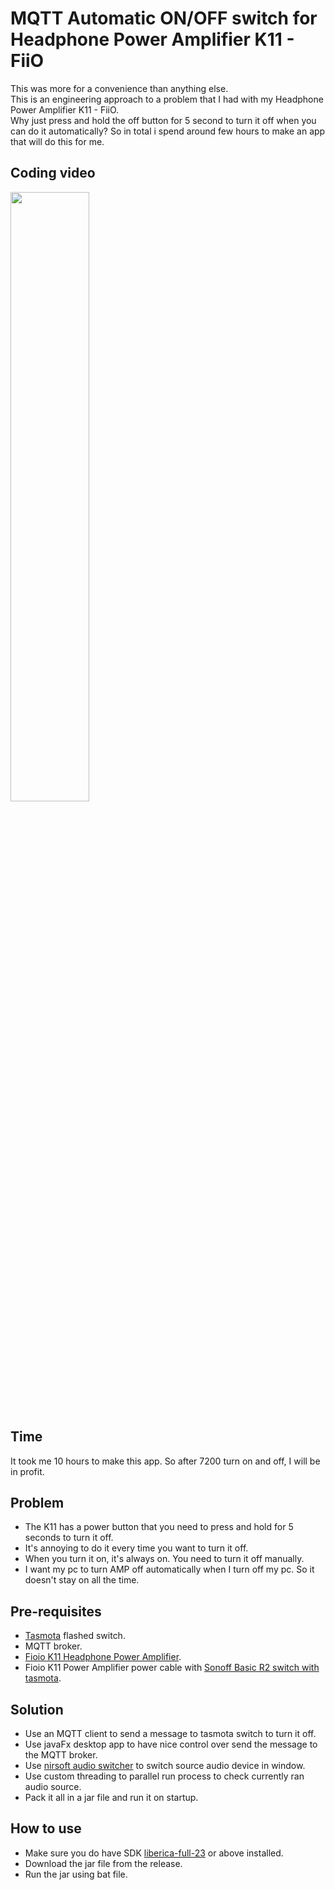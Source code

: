 # MQTT Automatic ON/OFF switch for Headphone Power Amplifier K11 - FiiO
This was more for a convenience than anything else.  
This is an engineering approach to a problem that I had with my Headphone Power Amplifier K11 - FiiO.  
Why just press and hold the off button for 5 second to turn it off when you can do it automatically?
So in total i spend around few hours to make an app that will do this for me.

## Coding video
[<img src="https://img.youtube.com/vi/1Z92DV6d4HA/maxresdefault.jpg" width="50%">](https://youtu.be/1Z92DV6d4HA)

## Time
It took me 10 hours to make this app.
So after 7200 turn on and off, I will be in profit.

## Problem
- The K11 has a power button that you need to press and hold for 5 seconds to turn it off.
- It's annoying to do it every time you want to turn it off.
- When you turn it on, it's always on. You need to turn it off manually.
- I want my pc to turn AMP off automatically when I turn off my pc. So it doesn't stay on all the time.

## Pre-requisites
- [Tasmota](https://tasmota.github.io/docs/) flashed switch.
- MQTT broker.
- [Fioio K11 Headphone Power Amplifier](https://www.fiio.com/k11).
- Fioio K11 Power Amplifier power cable with [Sonoff Basic R2 switch with tasmota](https://tasmota.github.io/docs/devices/Sonoff-Basic/#sonoff-basic-r1).

## Solution
- Use an MQTT client to send a message to tasmota switch to turn it off.
- Use javaFx desktop app to have nice control over send the message to the MQTT broker.
- Use [nirsoft audio switcher](https://www.nirsoft.net/utils/sound_volume_command_line.html) to switch source audio device in window.
- Use custom threading to parallel run process to check currently ran audio source.
- Pack it all in a jar file and run it on startup.

## How to use
- Make sure you do have SDK [liberica-full-23](https://bell-sw.com/pages/downloads/#jdk-23) or above installed.
- Download the jar file from the release.
- Run the jar using bat file.